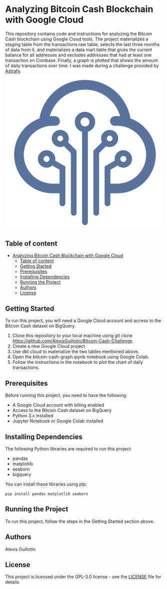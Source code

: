 # Analyzing Bitcoin Cash Blockchain with Google Cloud
This repository contains code and instructions for analyzing the Bitcoin Cash blockchain using Google Cloud tools. The project materializes a staging table from the transactions raw table, selects the last three months of data from it, and materializes a data mart table that gives the current balance for all addresses and excludes addresses that had at least one transaction on Coinbase. Finally, a graph is plotted that shows the amount of daily transactions over time.
I was made during a challenge provided by [Astrafy](https://www.astrafy.io/).
![Astrafy_logo.png](Astrafy_logo.png)


## Table of content
- [Analyzing Bitcoin Cash Blockchain with Google Cloud](#analyzing-bitcoin-cash-blockchain-with-google-cloud)
  - [Table of content](#table-of-content)
  - [Getting Started](#getting-started)
  - [Prerequisites](#prerequisites)
  - [Installing Dependencies](#installing-dependencies)
  - [Running the Project](#running-the-project)
  - [Authors](#authors)
  - [License](#license)


## Getting Started
To run this project, you will need a Google Cloud account and access to the Bitcoin Cash dataset on BigQuery.

1. Clone this repository to your local machine using git clone https://github.com/AlexisGuillotin/Bitcoin-Cash-Challenge.
2. Create a new Google Cloud project
3. Use dbt cloud to materialize the two tables mentioned above.
4. Open the bitcoin-cash-graph.ipynb notebook using Google Colab.
5. Follow the instructions in the notebook to plot the chart of daily transactions.

## Prerequisites
Before running this project, you need to have the following:

- A Google Cloud account with billing enabled
- Access to the Bitcoin Cash dataset on BigQuery
- Python 3.x installed
- Jupyter Notebook or Google Colab installed

## Installing Dependencies
The following Python libraries are required to run this project:

- pandas
- matplotlib
- seaborn
- bigquery

You can install these libraries using pip:


```
pip install pandas matplotlib seaborn
```
## Running the Project
To run this project, follow the steps in the Getting Started section above.

## Authors
Alexis Guillotin

## License
This project is licensed under the GPL-3.0 license - see the [LICENSE](LICENSE) file for details.